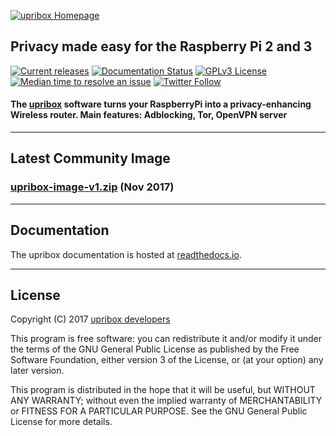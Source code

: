 [![upribox Homepage](https://upribox.org/wp-content/uploads/2017/09/upribox-logo-300x98.png)](https://upribox.org/)

## Privacy made easy for the Raspberry Pi 2 and 3

[![Current releases](https://img.shields.io/badge/release-v1.0-brightgreen.svg)](https://github.com/usableprivacy/upribox/releases) [![Documentation Status](https://img.shields.io/badge/docs-latest-blue.svg)](http://upribox.readthedocs.io/en/latest/) [![GPLv3 License](https://img.shields.io/badge/license-GPLv3-yellow.svg)](https://github.com/usableprivacy/upribox/blob/master/LICENSE) [![Median time to resolve an issue](http://isitmaintained.com/badge/resolution/usableprivacy/upribox.svg)](http://isitmaintained.com/project/usableprivacy/upribox) [![Twitter Follow](https://img.shields.io/twitter/follow/usableprivacy.svg?style=social&label=Follow)](https://twitter.com/usableprivacy)


#### The [upribox](https://upribox.org) software turns your RaspberryPi into a privacy-enhancing Wireless router. Main features: Adblocking, Tor, OpenVPN server 

---

## Latest Community Image

### [upribox-image-v1.zip](https://github.com/usableprivacy/upribox/releases/download/v1.0/upribox-image-v1.zip) (Nov 2017)

---

## Documentation

The upribox documentation is hosted at [readthedocs.io](http://upribox.readthedocs.io/en/latest/).

---

## License
Copyright (C) 2017 [upribox developers](https://upribox.org/about)

This program is free software: you can redistribute it and/or modify it under the terms of the GNU General Public License as published by the Free Software Foundation, either version 3 of the License, or (at your option) any later version.

This program is distributed in the hope that it will be useful,
but WITHOUT ANY WARRANTY; without even the implied warranty of
MERCHANTABILITY or FITNESS FOR A PARTICULAR PURPOSE.  See the
GNU General Public License for more details.
